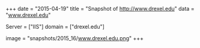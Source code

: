 
+++
date = "2015-04-19"
title = "Snapshot of http://www.drexel.edu"
data = "www.drexel.edu"

Server = ["IIS"]
domain = ["drexel.edu"]

  image = "snapshots/2015_16/www.drexel.edu.png"
+++
#
